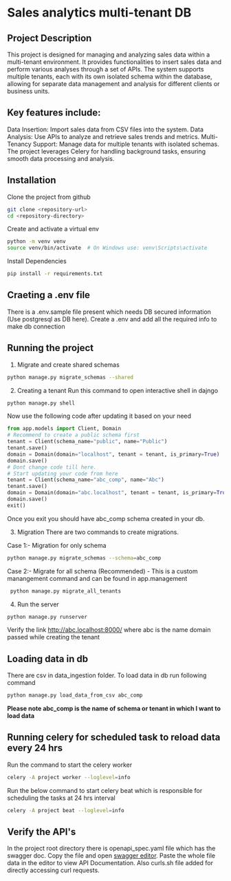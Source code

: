 # Sales analytics multi-tenant DB

## Project Description
This project is designed for managing and analyzing sales data within a multi-tenant environment. It provides functionalities to insert sales data and perform various analyses through a set of APIs. The system supports multiple tenants, each with its own isolated schema within the database, allowing for separate data management and analysis for different clients or business units.

## Key features include:

Data Insertion: Import sales data from CSV files into the system.
Data Analysis: Use APIs to analyze and retrieve sales trends and metrics.
Multi-Tenancy Support: Manage data for multiple tenants with isolated schemas.
The project leverages Celery for handling background tasks, ensuring smooth data processing and analysis.

## Installation

Clone the project from github
```bash
git clone <repository-url>
cd <repository-directory>
```

Create and activate a virtual env
```bash
python -m venv venv
source venv/bin/activate  # On Windows use: venv\Scripts\activate
```

Install Dependencies
```bash
pip install -r requirements.txt
```

## Craeting a .env file

There is a .env.sample file present which needs DB secured information (Use postgresql as DB here). Create a .env and add all the required info to make db connection

## Running the project

1. Migrate and create shared schemas
```bash
python manage.py migrate_schemas --shared
```

2. Creating a tenant
Run this command to open interactive shell in dajngo
```bash
python manage.py shell
```

Now use the following code after updating it based on your need

```python
from app.models import Client, Domain
# Recommend to create a public schema first
tenant = Client(schema_name="public", name="Public")
tenant.save()
domain = Domain(domain="localhost", tenant = tenant, is_primary=True)
domain.save()
# Dont change code till here.
# Start updating your code from here  
tenant = Client(schema_name="abc_comp", name="Abc")
tenant.save()
domain = Domain(domain="abc.localhost", tenant = tenant, is_primary=True)
domain.save()
exit()
```

Once you exit you should have abc_comp schema created in your db.

3. Migration
There are two commands to create migrations.

Case 1:- Migration for only schema
```bash
python manage.py migrate_schemas --schema=abc_comp
```

Case 2:- Migrate for all schema (Recommended) - This is a custom manangement command and can be found in app.management
```bash
 python manage.py migrate_all_tenants
```

4. Run the server
```bash
python manage.py runserver
```
Verify the link http://abc.localhost:8000/ where abc is the name domain passed while creating the tenant

## Loading data in db

There are csv in data_ingestion folder. To load data in db run following command
```bash
python manage.py load_data_from_csv abc_comp
```

**Please note abc_comp is the name of schema or tenant in which I want to load data**

## Running celery for scheduled task to reload data every 24 hrs
Run the command to start the celery worker
```bash
celery -A project worker --loglevel=info

```

Run the below command to start celery beat which is responsible for scheduling the tasks at 24 hrs interval
```bash
celery -A project beat --loglevel=info
```

## Verify the API's
In the project root directory there is openapi_spec.yaml file which has the swagger doc. Copy the file and open [swagger editor](https://editor.swagger.io/).
Paste the whole file data in the editor to view API Documentation.
Also curls.sh file added for directly accessing curl requests.
